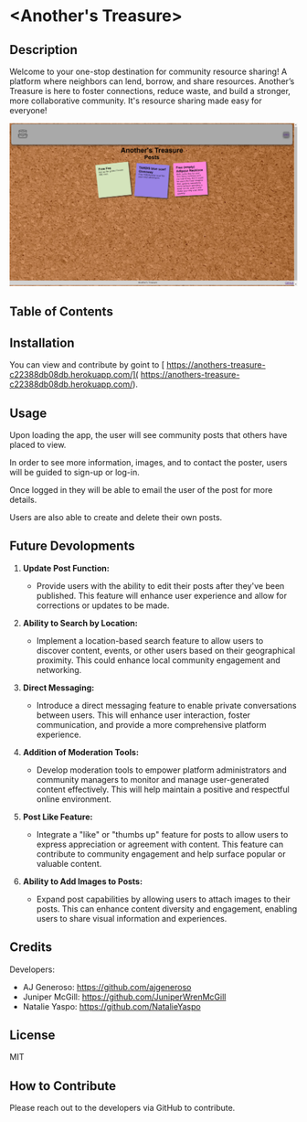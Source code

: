 # <Another's Treasure>

## Description

Welcome to your one-stop destination for community resource sharing! A platform where neighbors can lend, borrow, and share resources. 
Another’s Treasure is here to foster connections, reduce waste, and build a stronger, more collaborative community. It's resource sharing made easy for everyone!

![Screengrab of site](./public/images/Finished.png)

## Table of Contents

## Installation
You can view and contribute by goint to [ https://anothers-treasure-c22388db08db.herokuapp.com/]( https://anothers-treasure-c22388db08db.herokuapp.com/).


## Usage

Upon loading the app, the user will see community posts that others have placed to view.

In order to see more information, images, and to contact the poster, users will be guided to sign-up or log-in.

Once logged in they will be able to email the user of the post for more details. 

Users are also able to create and delete their own posts. 

## Future Devolopments 

1. **Update Post Function:**
   - Provide users with the ability to edit their posts after they've been published. This feature will enhance user experience and allow for corrections or updates to be made.

2. **Ability to Search by Location:**
   - Implement a location-based search feature to allow users to discover content, events, or other users based on their geographical proximity. This could enhance local community engagement and networking.

3. **Direct Messaging:**
   - Introduce a direct messaging feature to enable private conversations between users. This will enhance user interaction, foster communication, and provide a more comprehensive platform experience.

4. **Addition of Moderation Tools:**
   - Develop moderation tools to empower platform administrators and community managers to monitor and manage user-generated content effectively. This will help maintain a positive and respectful online environment.

5. **Post Like Feature:**
   - Integrate a "like" or "thumbs up" feature for posts to allow users to express appreciation or agreement with content. This feature can contribute to community engagement and help surface popular or valuable content.

6. **Ability to Add Images to Posts:**
   - Expand post capabilities by allowing users to attach images to their posts. This can enhance content diversity and engagement, enabling users to share visual information and experiences.

## Credits

Developers:
- AJ Generoso: https://github.com/ajgeneroso
- Juniper McGill: https://github.com/JuniperWrenMcGill
- Natalie Yaspo: https://github.com/NatalieYaspo

## License

MIT

## How to Contribute

Please reach out to the developers via GitHub to contribute.
